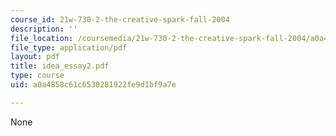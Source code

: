 ```yaml
---
course_id: 21w-730-2-the-creative-spark-fall-2004
description: ''
file_location: /coursemedia/21w-730-2-the-creative-spark-fall-2004/a0a4858c61c6530281922fe9d1bf9a7e_idea_essay2.pdf
file_type: application/pdf
layout: pdf
title: idea_essay2.pdf
type: course
uid: a0a4858c61c6530281922fe9d1bf9a7e

---
```

None